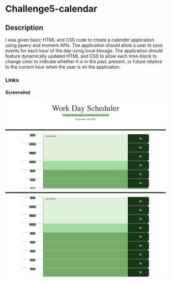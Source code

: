 # Challenge5-calendar

## Description

I was given basic HTML and CSS code to create a calender application using jquery and moment APIs. The application should allow a user to save events for each hour of the day using local storage. The application should feature dynamically updated HTML and CSS to allow each time-block to change color to indicate whether it is in the past, present, or future relative to the current hour when the user is on the application.

### Links

#### Screenshot

![Screenshot of application @ 12PM](./assets/images/work-cal-screenshot1.png)
![Screenshot of application @ 12PM](./assets/images/work-cal-screenshot2.png)

